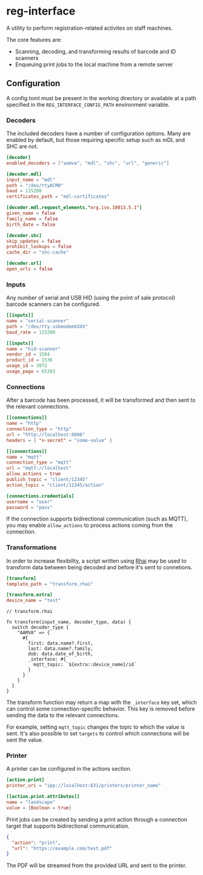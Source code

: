 # reg-interface

A utility to perform registration-related activites on staff machines.

The core features are:

- Scanning, decoding, and transforming results of barcode and ID scanners
- Enqueuing print jobs to the local machine from a remote server

## Configuration

A config.toml must be present in the working directory or available at a path
specified in the `REG_INTERFACE_CONFIG_PATH` environment variable.

### Decoders

The included decoders have a number of configuration options. Many are enabled
by default, but those requiring specific setup such as mDL and SHC are not.

```toml
[decoder]
enabled_decoders = ["aamva", "mdl", "shc", "url", "generic"]

[decoder.mdl]
input_name = "mdl"
path = "/dev/ttyACM0"
baud = 115200
certificates_path = "mdl-certificates"

[decoder.mdl.request_elements."org.iso.18013.5.1"]
given_name = false
family_name = false
birth_date = false

[decoder.shc]
skip_updates = false
prohibit_lookups = false
cache_dir = "shc-cache"

[decoder.url]
open_urls = false
```

### Inputs

Any number of serial and USB HID (using the point of sale protocol) barcode
scanners can be configured.

```toml
[[inputs]]
name = "serial-scanner"
path = "/dev/tty.usbmodemXXXX"
baud_rate = 115200

[[inputs]]
name = "hid-scanner"
vendor_id = 1504
product_id = 1536
usage_id = 3072
usage_page = 65283
```

### Connections

After a barcode has been processed, it will be transformed and then sent to the
relevant connections.

```toml
[[connections]]
name = "http"
connection_type = "http"
url = "http://localhost:8080"
headers = { "x-secret" = "some-value" }

[[connections]]
name = "mqtt"
connection_type = "mqtt"
url = "mqtt://localhost"
allow_actions = true
publish_topic = "client/12345"
action_topic = "client/12345/action"

[connections.credentials]
username = "user"
password = "pass"
```

If the connection supports bidirectional communication (such as MQTT), you
may enable `allow_actions` to process actions coming from the connection.

### Transformations

In order to increase flexibility, a script written using [Rhai] may be used to
transform data between being decoded and before it's sent to connetions.

[Rhai]: https://rhai.rs

```toml
[transform]
template_path = "transform.rhai"

[transform.extra]
device_name = "test"
```

```rhai
// transform.rhai

fn transform(input_name, decoder_type, data) {
  switch decoder_type {
    "AAMVA" => {
      #{
        first: data.name?.first,
        last: data.name?.family,
        dob: data.date_of_birth,
        _interface: #{
          mqtt_topic: `${extra::device_name}/id`
        }
      }
    }
  }
}
```

The transform function may return a map with the `_interface` key set, which can
control some connection-specific behavior. This key is removed before sending
the data to the relevant connections.

For example, setting `mqtt_topic` changes the topic to which the value is sent.
It's also possible to set `targets` to control which connections will be sent
the value.

### Printer

A printer can be configured in the actions section.

```toml
[action.print]
printer_uri = "ipp://localhost:631/printers/printer_name"

[[action.print.attributes]]
name = "landscape"
value = {Boolean = true}
```

Print jobs can be created by sending a print action through a connection target
that supports bidirectional communication.

```json
{
  "action": "print",
  "url": "https://example.com/test.pdf"
}
```

The PDF will be streamed from the provided URL and sent to the printer.
